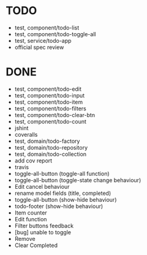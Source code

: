 # TODO
- test, component/todo-list
- test, component/todo-toggle-all
- test, service/todo-app
- official spec review

# DONE
- test, component/todo-edit
- test, component/todo-input
- test, component/todo-item
- test, component/todo-filters
- test, component/todo-clear-btn
- test, component/todo-count
- jshint
- coveralls
- test, domain/todo-factory
- test, domain/todo-repository
- test, domain/todo-collection
- add cov report
- travis
- toggle-all-button (toggle-all function)
- toggle-all-button (toggle-state change behaviour)
- Edit cancel behaviour
- rename model fields (title, completed)
- toggle-all-button (show-hide behaviour)
- todo-footer (show-hide behaviour)
- Item counter
- Edit function
- Filter buttons feedback
- [bug] unable to toggle
- Remove
- Clear Completed
